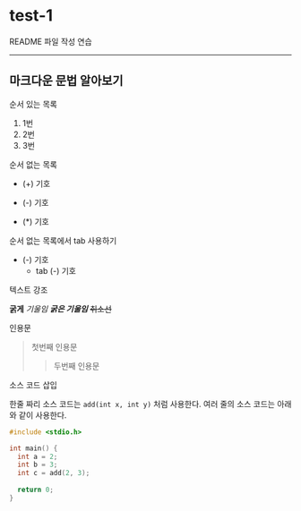 # test-1

README 파일 작성 연습

-------

## 마크다운 문법 알아보기

순서 있는 목록

1. 1번
2. 2번
3. 3번

순서 없는 목록

+ (+) 기호
- (-) 기호
* (*) 기호

순서 없는 목록에서 tab 사용하기

- (-) 기호
  - tab (-) 기호

텍스트 강조

**굵게**
*기울임*
***굵은 기울임***
~~취소선~~

인용문

> 첫번째 인용문
>> 두번째 인용문

소스 코드 삽입

한줄 짜리 소스 코드는 `add(int x, int y)` 처럼 사용한다.
여러 줄의 소스 코드는 아래와 같이 사용한다.
```C
#include <stdio.h>

int main() {
  int a = 2;
  int b = 3;
  int c = add(2, 3);
  
  return 0;
}
```
